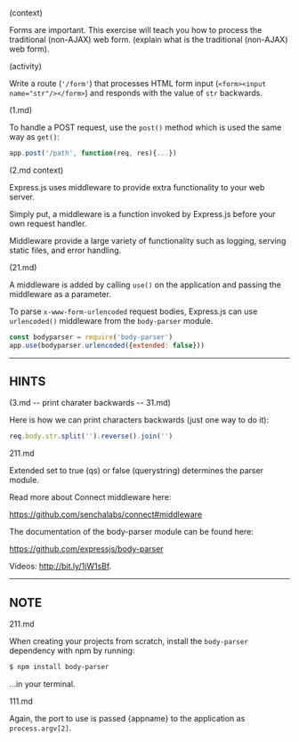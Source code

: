 (context)

Forms are important. This exercise will teach you how to process the traditional (non-AJAX) web form. (explain what is the traditional (non-AJAX) web form).

(activity)

Write a route (`'/form'`) that processes HTML form input
(`<form><input name="str"/></form>`) and responds with the value of `str` backwards.

(1.md)

To handle a POST request, use the `post()` method which is used the same way as `get()`:

```js
app.post('/path', function(req, res){...})
```

(2.md context)

Express.js uses middleware to provide extra functionality to your web server.

Simply put, a middleware is a function invoked by Express.js before your own
request handler.

Middleware provide a large variety of functionality such as logging, serving
static files, and error handling.

(21.md)

A middleware is added by calling `use()` on the application and passing the
middleware as a parameter.

To parse `x-www-form-urlencoded` request bodies, Express.js can use `urlencoded()`
middleware from the `body-parser` module.

```js
const bodyparser = require('body-parser')
app.use(bodyparser.urlencoded({extended: false}))
```

-----------------------------

## HINTS

(3.md -- print charater backwards -- 31.md)

Here is how we can print characters backwards (just one way to do it):

```js
req.body.str.split('').reverse().join('')
```

211.md

Extended set to true (qs) or false (querystring) determines the parser module.

Read more about Connect middleware here:

  https://github.com/senchalabs/connect#middleware

The documentation of the body-parser module can be found here:

  https://github.com/expressjs/body-parser

Videos: http://bit.ly/1jW1sBf.

-----------------------------

## NOTE

211.md

When creating your projects from scratch, install the `body-parser` dependency
with npm by running:

```sh
$ npm install body-parser
```

…in your terminal.

111.md

Again, the port to use is passed {appname} to the application as `process.argv[2]`.
